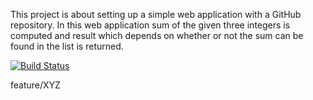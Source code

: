 This project is about setting up a simple web application with a GitHub repository.
In this web application sum of the given three integers is computed and result which depends on whether or not the sum can be found in the list is returned.

[![Build Status](https://app.travis-ci.com/s-devran/BIL481_Odev1.svg?branch=main)](https://app.travis-ci.com/s-devran/BIL481_Odev1)

feature/XYZ